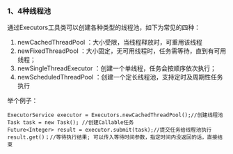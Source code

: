### 1、4种线程池
通过Executors工具类可以创建各种类型的线程池，如下为常见的四种：        
1) newCachedThreadPool ：大小受限，当线程释放时，可重用该线程
2) newFixedThreadPool ：大小固定，无可用线程时，任务需等待，直到有可用线程；
3) newSingleThreadExecutor ：创建一个单线程，任务会按顺序依次执行；
4) newScheduledThreadPool ：创建一个定长线程池，支持定时及周期性任务执行       

举个例子：
    
    ExecutorService executor = Executors.newCachedThreadPool();//创建线程池
    Task task = new Task(); //创建Callable任务
    Future<Integer> result = executor.submit(task);//提交任务给线程池执行
    result.get()；//等待执行结果; 可以传入等待时间参数，指定时间内没返回的话，直接结束